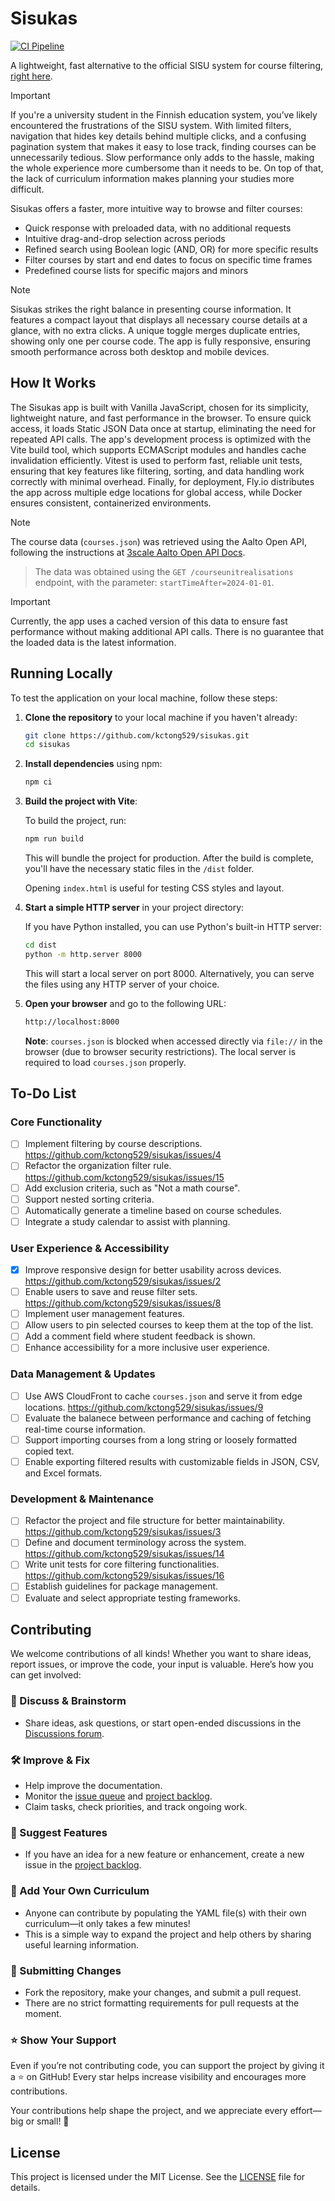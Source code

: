 # Sisukas

[![CI Pipeline](https://github.com/kctong529/sisukas/actions/workflows/ci.yml/badge.svg)](https://github.com/kctong529/sisukas/actions/workflows/ci.yml)

A lightweight, fast alternative to the official SISU system for course filtering, [right here](https://sisukas.fly.dev/).

> [!IMPORTANT]
> If you're a university student in the Finnish education system, you’ve likely encountered the frustrations of the SISU system. With limited filters, navigation that hides key details behind multiple clicks, and a confusing pagination system that makes it easy to lose track, finding courses can be unnecessarily tedious. Slow performance only adds to the hassle, making the whole experience more cumbersome than it needs to be. On top of that, the lack of curriculum information makes planning your studies more difficult.

Sisukas offers a faster, more intuitive way to browse and filter courses:

- Quick response with preloaded data, with no additional requests
- Intuitive drag-and-drop selection across periods
- Refined search using Boolean logic (AND, OR) for more specific results
- Filter courses by start and end dates to focus on specific time frames
- Predefined course lists for specific majors and minors

> [!NOTE]
> Sisukas strikes the right balance in presenting course information. It features a compact layout that displays all necessary course details at a glance, with no extra clicks. A unique toggle merges duplicate entries, showing only one per course code. The app is fully responsive, ensuring smooth performance across both desktop and mobile devices.

## How It Works

The Sisukas app is built with Vanilla JavaScript, chosen for its simplicity, lightweight nature, and fast performance in the browser. To ensure quick access, it loads Static JSON Data once at startup, eliminating the need for repeated API calls. The app's development process is optimized with the Vite build tool, which supports ECMAScript modules and handles cache invalidation efficiently. Vitest is used to perform fast, reliable unit tests, ensuring that key features like filtering, sorting, and data handling work correctly with minimal overhead. Finally, for deployment, Fly.io distributes the app across multiple edge locations for global access, while Docker ensures consistent, containerized environments.

> [!NOTE]
> The course data (`courses.json`) was retrieved using the Aalto Open API, following the instructions at [3scale Aalto Open API Docs](https://3scale.apps.ocp4.aalto.fi/docs/swagger/open_courses_sisu).

> The data was obtained using the `GET /courseunitrealisations` endpoint, with the parameter: `startTimeAfter=2024-01-01`.

> [!IMPORTANT]
> Currently, the app uses a cached version of this data to ensure fast performance without making additional API calls. There is no guarantee that the loaded data is the latest information.

## Running Locally

To test the application on your local machine, follow these steps:

1. **Clone the repository** to your local machine if you haven't already:

   ```sh
   git clone https://github.com/kctong529/sisukas.git
   cd sisukas
   ```

2. **Install dependencies** using npm:

   ```sh
   npm ci
   ```

3. **Build the project with Vite**:

   To build the project, run:

   ```sh
   npm run build
   ```

   This will bundle the project for production. After the build is complete, you'll have the necessary static files in the `/dist` folder.

   Opening `index.html` is useful for testing CSS styles and layout.

4. **Start a simple HTTP server** in your project directory:

   If you have Python installed, you can use Python's built-in HTTP server:

   ```sh
   cd dist
   python -m http.server 8000
   ```

   This will start a local server on port 8000. Alternatively, you can serve the files using any HTTP server of your choice.

5. **Open your browser** and go to the following URL:

   ```sh
   http://localhost:8000
   ```

   **Note**: `courses.json` is blocked when accessed directly via `file://` in the browser (due to browser security restrictions). The local server is required to load `courses.json` properly.

## To-Do List

### Core Functionality

- [ ] Implement filtering by course descriptions. https://github.com/kctong529/sisukas/issues/4
- [ ] Refactor the organization filter rule. https://github.com/kctong529/sisukas/issues/15
- [ ] Add exclusion criteria, such as "Not a math course".
- [ ] Support nested sorting criteria.
- [ ] Automatically generate a timeline based on course schedules.
- [ ] Integrate a study calendar to assist with planning.

### User Experience & Accessibility

- [x] Improve responsive design for better usability across devices. https://github.com/kctong529/sisukas/issues/2
- [ ] Enable users to save and reuse filter sets. https://github.com/kctong529/sisukas/issues/8
- [ ] Implement user management features.
- [ ] Allow users to pin selected courses to keep them at the top of the list.
- [ ] Add a comment field where student feedback is shown.
- [ ] Enhance accessibility for a more inclusive user experience.

### Data Management & Updates

- [ ] Use AWS CloudFront to cache `courses.json` and serve it from edge locations. https://github.com/kctong529/sisukas/issues/9
- [ ] Evaluate the balanece between performance and caching of fetching real-time course information.
- [ ] Support importing courses from a long string or loosely formatted copied text.
- [ ] Enable exporting filtered results with customizable fields in JSON, CSV, and Excel formats.

### Development & Maintenance
- [ ] Refactor the project and file structure for better maintainability. https://github.com/kctong529/sisukas/issues/3
- [ ] Define and document terminology across the system. https://github.com/kctong529/sisukas/issues/14
- [ ] Write unit tests for core filtering functionalities. https://github.com/kctong529/sisukas/issues/16
- [ ] Establish guidelines for package management.
- [ ] Evaluate and select appropriate testing frameworks.

## Contributing

We welcome contributions of all kinds! Whether you want to share ideas, report issues, or improve the code, your input is valuable. Here’s how you can get involved:

### 💬 Discuss & Brainstorm

- Share ideas, ask questions, or start open-ended discussions in the [Discussions forum](https://github.com/kctong529/sisukas/discussions).

### 🛠 Improve & Fix

- Help improve the documentation.
- Monitor the [issue queue](https://github.com/kctong529/sisukas/issues) and [project backlog](https://github.com/users/kctong529/projects/1).
- Claim tasks, check priorities, and track ongoing work.

### 🚀 Suggest Features

- If you have an idea for a new feature or enhancement, create a new issue in the [project backlog](https://github.com/users/kctong529/projects/1).

### 📖 Add Your Own Curriculum

- Anyone can contribute by populating the YAML file(s) with their own curriculum—it only takes a few minutes!
- This is a simple way to expand the project and help others by sharing useful learning information.

### 🔧 Submitting Changes

- Fork the repository, make your changes, and submit a pull request.
- There are no strict formatting requirements for pull requests at the moment.

### ⭐ Show Your Support

Even if you’re not contributing code, you can support the project by giving it a ⭐ on GitHub! Every star helps increase visibility and encourages more contributions.

Your contributions help shape the project, and we appreciate every effort—big or small! 🎉

## License

This project is licensed under the MIT License. See the [LICENSE](LICENSE) file for details.
